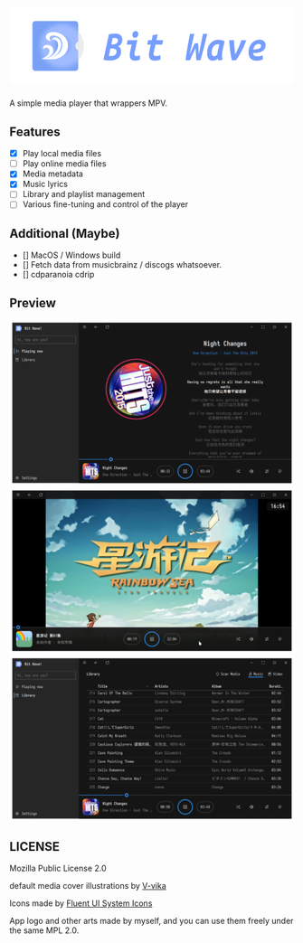 # ![Bit Wave!](arts/logo-full.svg)

A simple media player that wrappers MPV.

## Features

- [x] Play local media files
- [ ] Play online media files
- [x] Media metadata
- [x] Music lyrics
- [ ] Library and playlist management
- [ ] Various fine-tuning and control of the player

## Additional (Maybe)

- [] MacOS / Windows build
- [] Fetch data from musicbrainz / discogs whatsoever.
- [] cdparanoia cdrip

## Preview

![Music Player](arts/preview-home.png)
![Video Player](arts/preview-video.png)
![Media Library](arts/preview-library.png)

## LICENSE

Mozilla Public License 2.0

default media cover illustrations by [V-vika](https://www.iconfont.cn/illustrations/detail?cid=43981)

Icons made by [Fluent UI System Icons](https://github.com/microsoft/fluentui-system-icons)

App logo and other arts made by myself, and you can use them freely under the same MPL 2.0.
